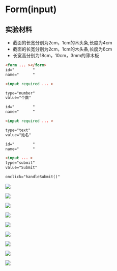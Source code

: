 # Form(input)

## 实验材料

- 截面的长宽分别为2cm，1cm的木头条,长度为4cm
- 截面的长宽分别为2cm，1cm的木头条,长度为6cm
- 长宽高分别为18cm，10cm，3mm的薄木板

```html
<form ... ></form>
id="		"
name="		"
```

```html
<input required ... >

type="number"
value="个数"

id="		"
name="		"
```

```html
<input required ... >

type="text"
value="姓名"

id="		"
name="		"
```

```html
<input ... >
type="submit"
value="Submit"

onclick="handleSubmit()"
```

![](/images/章6-用实体模型表达网站开发前端的基本组件/Form(input)/input01.jpg)

![](/images/章6-用实体模型表达网站开发前端的基本组件/Form(input)/input02.jpg)

![](/images/章6-用实体模型表达网站开发前端的基本组件/Form(input)/input-option01.jpg)

![](/images/章6-用实体模型表达网站开发前端的基本组件/Form(input)/input-option02.jpg)

![](/images/章6-用实体模型表达网站开发前端的基本组件/Form(input)/input-submit01.jpg)

![](/images/章6-用实体模型表达网站开发前端的基本组件/Form(input)/input-submit02.jpg)

![](/images/章6-用实体模型表达网站开发前端的基本组件/Form(input)/input-function01.jpg)

![](/images/章6-用实体模型表达网站开发前端的基本组件/Form(input)/form01.jpg)

![](/images/章6-用实体模型表达网站开发前端的基本组件/Form(input)/form02.jpg)